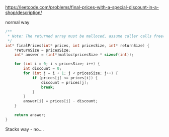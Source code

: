 https://leetcode.com/problems/final-prices-with-a-special-discount-in-a-shop/description/

normal way
```C
/**
 * Note: The returned array must be malloced, assume caller calls free().
 */
int* finalPrices(int* prices, int pricesSize, int* returnSize) {
    *returnSize = pricesSize;
    int* answer = (int*)malloc(pricesSize * sizeof(int));

    for (int i = 0; i < pricesSize; i++) {
        int discount = 0;
        for (int j = i + 1; j < pricesSize; j++) {
            if (prices[j] <= prices[i]) {
                discount = prices[j];
                break;
            }
        }
        answer[i] = prices[i] - discount;
    }

    return answer;
}
```

Stacks way - no....
```C

```